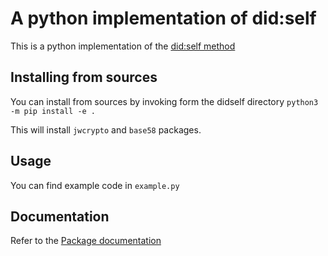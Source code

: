 # A python implementation of did:self
This is a python implementation of the [did:self method](https://github.com/mmlab-aueb/did-self)

## Installing from sources
You can install from sources by invoking form the didself directory
`python3 -m pip install -e .`

This will install `jwcrypto` and `base58` packages. 

## Usage
You can find example code in `example.py`

## Documentation
Refer to the [Package documentation](did_self/README.md)

